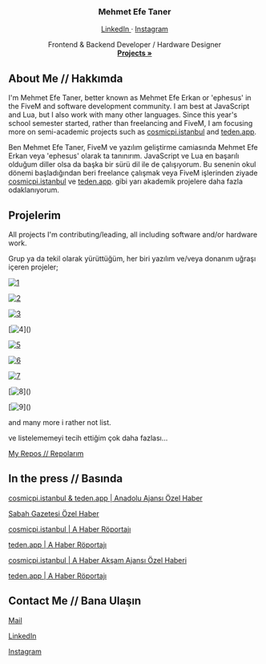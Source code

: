 <div id="top"></div>

<!-- PROJECT LOGO -->
<br />
<div align="center">

  <h3 align="center">Mehmet Efe Taner</h3>

  <a href="https://linkedin.com/in/mesq">
    LinkedIn
  </a>
  ·
  <a href="https://instagram.com/ephelogy">
    Instagram
  </a>

  <p align="center">
    Frontend & Backend Developer / Hardware Designer
    <br />
    <a href="#projects"><strong>Projects »</strong></a>
  </p>
</div>

<!-- TABLE OF CONTENTS -->

<!-- ABOUT THE PROJECT -->
## About Me // Hakkımda

I'm Mehmet Efe Taner, better known as Mehmet Efe Erkan or 'ephesus' in the FiveM and software development community. I am best at JavaScript and Lua, but I also work with many other languages. Since this year's school semester started, rather than freelancing and FiveM, I am focusing more on semi-academic projects such as [cosmicpi.istanbul](https://cosmicpi.istanbul/) and [teden.app](https://teden.app/).

<div id="projects"></div>

Ben Mehmet Efe Taner, FiveM ve yazılım geliştirme camiasında Mehmet Efe Erkan veya 'ephesus' olarak ta tanınırım. JavaScript ve Lua en başarılı olduğum diller olsa da başka bir sürü dil ile de çalışıyorum. Bu senenin okul dönemi başladığından beri freelance çalışmak veya FiveM işlerinden ziyade [cosmicpi.istanbul](https://cosmicpi.istanbul/) ve [teden.app](https://teden.app/). gibi yarı akademik projelere daha fazla odaklanıyorum.


## Projelerim
All projects I'm contributing/leading, all including software and/or hardware work.

Grup ya da tekil olarak yürüttüğüm, her biri yazılım ve/veya donanım uğraşı içeren projeler;

[![1](https://img.shields.io/badge/cosmicpi.istanbul-Active,_Some_Repos_Private-brightgreen?style=flat-square&logo=appveyor&labelColor=5865F2&logo=Web&logoColor=0c1014)](https://cosmicpi.istanbul)

[![2](https://img.shields.io/badge/teden.app-Active,_Some_Repos_Private-brightgreen?style=flat-square&logo=appveyor&labelColor=5865F2&logo=Web&logoColor=0c1014)](https://teden.app)

[![3](https://img.shields.io/badge/ixeq_Discord_Remote_Education_Assistive_Bot-Archived,_All_Repos_Private-orange?style=flat-square&logo=appveyor&labelColor=5865F2&logo=Web&logoColor=0c1014)]()

[![4](https://img.shields.io/badge/Şiirbaz_(Shazam_for_Poems)-Active,_All_Repos_Private-brightgreen?style=flat-square&logo=appveyor&labelColor=5865F2&logo=Web&logoColor=0c1014)]()

[![5](https://img.shields.io/badge/Hypernovus_Botnet-Decommissioned,_All_Repos_Public-red?style=flat-square&logo=appveyor&labelColor=5865F2&logo=Web&logoColor=0c1014)](https://github.com/mehmetefeerkan/hypernovus-puppet-aws)

[![6](https://img.shields.io/badge/34X10T_Botnet-Active,_All_Repos_Private-brightgreen?style=flat-square&logo=appveyor&labelColor=5865F2&logo=Web&logoColor=0c1014)]()

[![7](https://img.shields.io/badge/Detecting_Emotions_While_Reading_Poems-Active,_No_Repos_Yet-green?style=flat-square&logo=appveyor&labelColor=5865F2&logo=Web&logoColor=0c1014)]()

[![8](https://img.shields.io/badge/VTS_(Efficiency_Monitoring_System_For_Factory_Workers)-Active,_No_Repos_Yet-green?style=flat-square&logo=appveyor&labelColor=5865F2&logo=Web&logoColor=0c1014)]()

[![9](https://img.shields.io/badge/F1337_(Multipeer_W/UAV_System)-Active,_All_Repos_Private-brightgreen?style=flat-square&logo=appveyor&labelColor=5865F2&logo=Web&logoColor=0c1014)]()

and many more i rather not list.

ve listelememeyi tecih ettiğim çok daha fazlası...

[My Repos // Repolarım](https://github.com/mehmetefeerkan?tab=repositories)

<!---
### All languages i've ever used // Kullanmış olduğum bütün diller

![nodejs](https://img.shields.io/badge/Node.JS-★★★★☆-99d1ce?labelColor=4EAA25&logo=Node.JS&style=for-the-badge&logoColor=white)
![javascript](https://img.shields.io/badge/javascript-★★★★☆-99d1ce?labelColor=F7DF1E&logo=JavaScript&style=for-the-badge&logoColor=0c1014)
![html](https://img.shields.io/badge/html-★★★☆☆-99d1ce?labelColor=E34F26&logo=HTML5&style=for-the-badge&logoColor=0c1014)
![css](https://img.shields.io/badge/css-★★☆☆☆-99d1ce?labelColor=ab34eb&logo=CSS3&style=for-the-badge&logoColor=0c1014)
![lua](https://img.shields.io/badge/lua-★★★★★-99d1ce?labelColor=1572B6&logo=LUA&style=for-the-badge&logoColor=0c1014)
![cs](https://img.shields.io/badge/CSharp-★★★★★-99d1ce?labelColor=1572B6&logo=Csharp&style=for-the-badge&logoColor=0c1014)
![Python](https://img.shields.io/badge/CSharp-★★★★★-99d1ce?labelColor=1572B6&logo=Csharp&style=for-the-badge&logoColor=0c1014)
-->

## In the press // Basında 
[cosmicpi.istanbul & teden.app | Anadolu Ajansı Özel Haber](https://www.aa.com.tr/tr/teknofest/cernin-cihazini-yerlilestiren-lise-ogrencisi-calismasini-teknofestte-sergiliyor/2373718)

[Sabah Gazetesi Özel Haber](https://www.sabah.com.tr/yasam/genc-mucitler-gelecegin-teknolojisini-insa-ediyor-5678898)

[cosmicpi.istanbul | A Haber Röportajı]()

[teden.app | A Haber Röportajı]()

[cosmicpi.istanbul | A Haber Akşam Ajansı Özel Haberi]()

[teden.app | A Haber Röportajı]()



## Contact Me // Bana Ulaşın

[Mail](mailto:mehmetefe@prodigygaming.network)

[LinkedIn](https://linkedin.com/in/mesq)

[Instagram](https://instagram.com/ephelogy)



